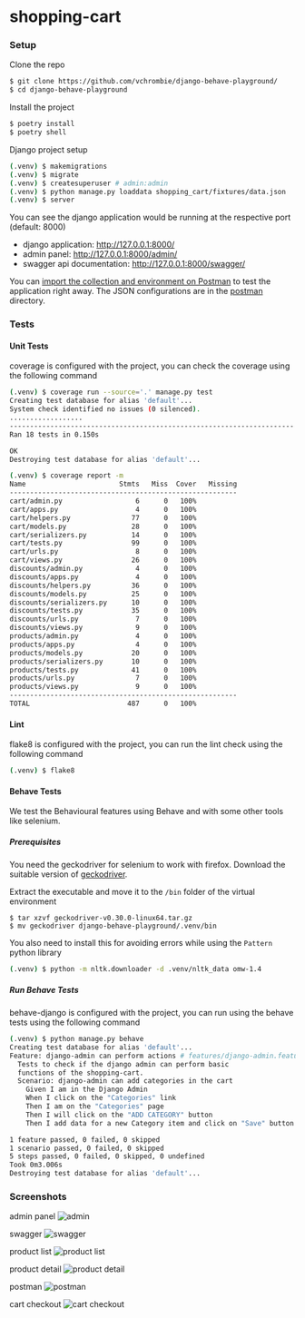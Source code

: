 # shopping-cart

### Setup

Clone the repo
```bash
$ git clone https://github.com/vchrombie/django-behave-playground/
$ cd django-behave-playground
```

Install the project
```bash
$ poetry install
$ poetry shell
```

Django project setup
```bash
(.venv) $ makemigrations
(.venv) $ migrate
(.venv) $ createsuperuser # admin:admin
(.venv) $ python manage.py loaddata shopping_cart/fixtures/data.json
(.venv) $ server
```

You can see the django application would be running at the respective port (default: 8000)
- django application: http://127.0.0.1:8000/
- admin panel: http://127.0.0.1:8000/admin/
- swagger api documentation: http://127.0.0.1:8000/swagger/

You can [import the collection and environment on Postman](https://testfully.io/blog/import-from-postman/) to test the application right away. The JSON configurations are in the [postman](postman) directory.

### Tests

#### Unit Tests

coverage is configured with the project, you can check the coverage using the following command
```bash
(.venv) $ coverage run --source='.' manage.py test
Creating test database for alias 'default'...
System check identified no issues (0 silenced).
..................
----------------------------------------------------------------------
Ran 18 tests in 0.150s

OK
Destroying test database for alias 'default'...
```
```bash
(.venv) $ coverage report -m
Name                       Stmts   Miss  Cover   Missing
--------------------------------------------------------
cart/admin.py                  6      0   100%
cart/apps.py                   4      0   100%
cart/helpers.py               77      0   100%
cart/models.py                28      0   100%
cart/serializers.py           14      0   100%
cart/tests.py                 99      0   100%
cart/urls.py                   8      0   100%
cart/views.py                 26      0   100%
discounts/admin.py             4      0   100%
discounts/apps.py              4      0   100%
discounts/helpers.py          36      0   100%
discounts/models.py           25      0   100%
discounts/serializers.py      10      0   100%
discounts/tests.py            35      0   100%
discounts/urls.py              7      0   100%
discounts/views.py             9      0   100%
products/admin.py              4      0   100%
products/apps.py               4      0   100%
products/models.py            20      0   100%
products/serializers.py       10      0   100%
products/tests.py             41      0   100%
products/urls.py               7      0   100%
products/views.py              9      0   100%
--------------------------------------------------------
TOTAL                        487      0   100%

```

#### Lint

flake8 is configured with the project, you can run the lint check using the following command
```bash
(.venv) $ flake8

```

#### Behave Tests

We test the Behavioural features using Behave and with some other tools like selenium.

##### Prerequisites

You need the geckodriver for selenium to work with firefox. Download the suitable version of [geckodriver](https://github.com/mozilla/geckodriver/releases).

Extract the executable and move it to the `/bin` folder of the virtual environment
```
$ tar xzvf geckodriver-v0.30.0-linux64.tar.gz
$ mv geckodriver django-behave-playground/.venv/bin
```

You also need to install this for avoiding errors while using the `Pattern` python library
```bash
(.venv) $ python -m nltk.downloader -d .venv/nltk_data omw-1.4
```

##### Run Behave Tests

behave-django is configured with the project, you can run using the behave tests using the following command
```bash
(.venv) $ python manage.py behave
Creating test database for alias 'default'...
Feature: django-admin can perform actions # features/django-admin.feature:2
  Tests to check if the django admin can perform basic
  functions of the shopping-cart.
  Scenario: django-admin can add categories in the cart                # features/django-admin.feature:6
    Given I am in the Django Admin                                     # features/steps/django-admin.py:8 0.662s
    When I click on the "Categories" link                              # features/steps/django-admin.py:25 1.628s
    Then I am on the "Categories" page                                 # features/steps/django-admin.py:30 0.002s
    Then I will click on the "ADD CATEGORY" button                     # features/steps/django-admin.py:36 0.524s
    Then I add data for a new Category item and click on "Save" button # features/steps/django-admin.py:46 0.189s

1 feature passed, 0 failed, 0 skipped
1 scenario passed, 0 failed, 0 skipped
5 steps passed, 0 failed, 0 skipped, 0 undefined
Took 0m3.006s
Destroying test database for alias 'default'...
```

### Screenshots

admin panel
![admin](screenshots/admin.png)

swagger
![swagger](screenshots/swagger.png)

product list
![product list](screenshots/product-list.png)

product detail
![product detail](screenshots/product-detail.png)

postman
![postman](screenshots/postman.png)

cart checkout
![cart checkout](screenshots/cart-checkout.png)
